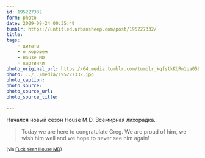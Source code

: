 ```yaml
---
id: 195227332
form: photo
date: 2009-09-24 00:35:49
tumblr: https://untitled.urbansheep.com/post/195227332/
title:
tags:
    - цитаты
    - о хорошем
    - House MD
    - картинки
photo_original_url: https://64.media.tumblr.com/tumblr_kqfstkKbRm1qa059ao1_540.jpg
photo: ../../media/195227332.jpg
photo_caption:
photo_source:
photo_source_url:
photo_source_title:

---
```


<p>Начался новый сезон House M.D. Всемирная лихорадка.</p>

<blockquote>Today we are here to congratulate Greg. We are proud of him, we wish him well and we hope to never see him again!</blockquote>

<p><small>(via <a href="http://fuckyeahhousemd.tumblr.com/post/195150454/today-we-are-here-to-congratulate-greg-we-are">Fuck Yeah House MD</a>)</small></p>
